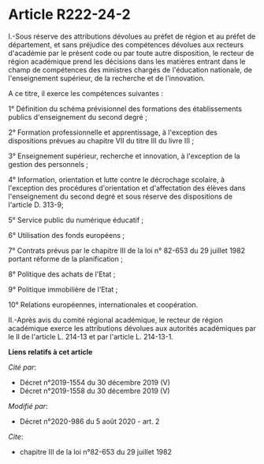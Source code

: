 # Article R222-24-2

I.-Sous réserve des attributions dévolues au préfet de région et au préfet de département, et sans préjudice des compétences
dévolues aux recteurs d'académie par le présent code ou par toute autre disposition, le recteur de région académique prend
les décisions dans les matières entrant dans le champ de compétences des ministres chargés de l'éducation nationale, de
l'enseignement supérieur, de la recherche et de l'innovation. 

A ce titre, il exerce les compétences suivantes : 

1° Définition du schéma prévisionnel des formations des établissements publics d'enseignement du second degré ; 

2° Formation professionnelle et apprentissage, à l'exception des dispositions prévues au chapitre VII du titre III du livre
III ; 

3° Enseignement supérieur, recherche et innovation, à l'exception de la gestion des personnels ; 

4° Information, orientation et lutte contre le décrochage scolaire, à l'exception des procédures d'orientation et
d'affectation des élèves dans l'enseignement du second degré et sous réserve des dispositions de l'article D. 313-9; 

5° Service public du numérique éducatif ; 

6° Utilisation des fonds européens ; 

7° Contrats prévus par le chapitre III de la loi n° 82-653 du 29 juillet 1982 portant réforme de la planification ; 

8° Politique des achats de l'Etat ; 

9° Politique immobilière de l'Etat ; 

10° Relations européennes, internationales et coopération. 

II.-Après avis du comité régional académique, le recteur de région académique exerce les attributions dévolues aux autorités
académiques par le II de       l'article L. 214-13 et par l'article L. 214-13-1.

**Liens relatifs à cet article**

_Cité par_:

  - Décret n°2019-1554 du 30 décembre 2019 (V)
  - Décret n°2019-1558 du 30 décembre 2019 (V)

_Modifié par_:

  - Décret n°2020-986 du 5 août 2020 - art. 2

_Cite_:

  - chapitre III de la loi n°82-653 du 29 juillet 1982
